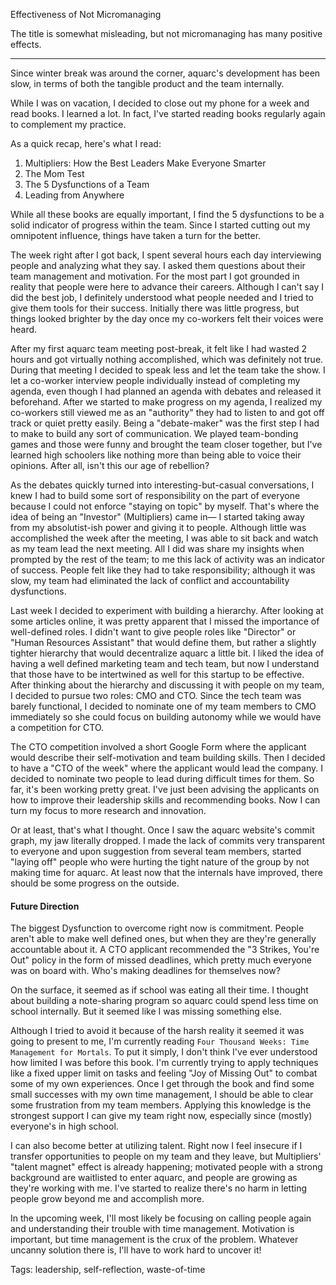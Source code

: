 Effectiveness of Not Micromanaging

The title is somewhat misleading, but not micromanaging has many positive effects.

---

Since winter break was around the corner, aquarc's development has been slow, in terms of both the tangible product and the team internally.

While I was on vacation, I decided to close out my phone for a week and read books. I learned a lot. In fact, I've started reading books regularly again to complement my practice.

As a quick recap, here's what I read:
1. Multipliers: How the Best Leaders Make Everyone Smarter 
2. The Mom Test
3. The 5 Dysfunctions of a Team
4. Leading from Anywhere

While all these books are equally important, I find the 5 dysfunctions to be a solid indicator of progress within the team. Since I started cutting out my omnipotent influence, things have taken a turn for the better.

The week right after I got back, I spent several hours each day interviewing people and analyzing what they say. I asked them questions about their team management and motivation. For the most part I got grounded in reality that people were here to advance their careers. Although I can't say I did the best job, I definitely understood what people needed and I tried to give them tools for their success. Initially there was little progress, but things looked brighter by the day once my co-workers felt their voices were heard.

After my first aquarc team meeting post-break, it felt like I had wasted 2 hours and got virtually nothing accomplished, which was definitely not true. During that meeting I decided to speak less and let the team take the show. I let a co-worker interview people individually instead of completing my agenda, even though I had planned an agenda with debates and released it beforehand. After we started to make progress on my agenda, I realized my co-workers still viewed me as an "authority" they had to listen to and got off track or quiet pretty easily. Being a "debate-maker" was the first step I had to make to build any sort of communication. We played team-bonding games and those were funny and brought the team closer together, but I've learned high schoolers like nothing more than being able to voice their opinions. After all, isn't this our age of rebellion?

As the debates quickly turned into interesting-but-casual conversations, I knew I had to build some sort of responsibility on the part of everyone because I could not enforce "staying on topic" by myself. That's where the idea of being an "Investor" (Multipliers) came in— I started taking away from my absolutist-ish power and giving it to people. Although little was accomplished the week after the meeting, I was able to sit back and watch as my team lead the next meeting. All I did was share my insights when prompted by the rest of the team; to me this lack of activity was an indicator of success. People felt like they had to take responsibility; although it was slow, my team had eliminated the lack of conflict and accountability dysfunctions. 

Last week I decided to experiment with building a hierarchy. After looking at some articles online, it was pretty apparent that I missed the importance of well-defined roles. I didn't want to give people roles like "Director" or "Human Resources Assistant" that would define them, but rather a slightly tighter hierarchy that would decentralize aquarc a little bit. I liked the idea of having a well defined marketing team and tech team, but now I understand that those have to be intertwined as well for this startup to be effective. After thinking about the hierarchy and discussing it with people on my team, I decided to pursue two roles: CMO and CTO. Since the tech team was barely functional, I decided to nominate one of my team members to CMO immediately so she could focus on building autonomy while we would have a competition for CTO. 

The CTO competition involved a short Google Form where the applicant would describe their self-motivation and team building skills. Then I decided to have a "CTO of the week" where the applicant would lead the company. I decided to nominate two people to lead during difficult times for them. So far, it's been working pretty great. I've just been advising the applicants on how to improve their leadership skills and recommending books. Now I can turn my focus to more research and innovation.

Or at least, that's what I thought. Once I saw the aquarc website's commit graph, my jaw literally dropped. I made the lack of commits very transparent to everyone and upon suggestion from several team members, started "laying off" people who were hurting the tight nature of the group by not making time for aquarc. At least now that the internals have improved, there should be some progress on the outside. 

#### Future Direction

The biggest Dysfunction to overcome right now is commitment. People aren't able to make well defined ones, but when they are they're generally accountable about it. A CTO applicant recommended the "3 Strikes, You're Out" policy in the form of missed deadlines, which pretty much everyone was on board with. Who's making deadlines for themselves now?

On the surface, it seemed as if school was eating all their time. I thought about building a note-sharing program so aquarc could spend less time on school internally. But it seemed like I was missing something else. 

Although I tried to avoid it because of the harsh reality it seemed it was going to present to me, I'm currently reading `Four Thousand Weeks: Time Management for Mortals`. To put it simply, I don't think I've ever understood how limited I was before this book. I'm currently trying to apply techniques like a fixed upper limit on tasks and feeling "Joy of Missing Out" to combat some of my own experiences. Once I get through the book and find some small successes with my own time management, I should be able to clear some frustration from my team members. Applying this knowledge is the strongest support I can give my team right now, especially since (mostly) everyone's in high school. 

I can also become better at utilizing talent. Right now I feel insecure if I transfer opportunities to people on my team and they leave, but Multipliers' "talent magnet" effect is already happening; motivated people with a strong background are waitlisted to enter aquarc, and people are growing as they're working with me. I've started to realize there's no harm in letting people grow beyond me and accomplish more. 

In the upcoming week, I'll most likely be focusing on calling people again and understanding their trouble with time management. Motivation is important, but time management is the crux of the problem. Whatever uncanny solution there is, I'll have to work hard to uncover it!

Tags: leadership, self-reflection, waste-of-time
